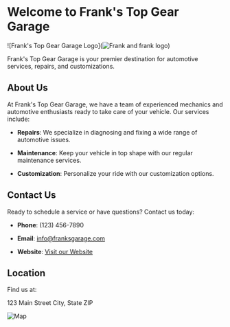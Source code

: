 # Welcome to Frank's Top Gear Garage

![Frank's Top Gear Garage Logo](![Frank and frank logo](https://github.com/knarf32/knarf32.github.io/assets/112992723/b82975b9-c4f4-4d5c-a7b7-f5c06cf0d801))

Frank's Top Gear Garage is your premier destination for automotive services, repairs, and customizations.

## About Us

At Frank's Top Gear Garage, we have a team of experienced mechanics and automotive enthusiasts ready to take care of your vehicle. Our services include:

- **Repairs**: We specialize in diagnosing and fixing a wide range of automotive issues.

- **Maintenance**: Keep your vehicle in top shape with our regular maintenance services.

- **Customization**: Personalize your ride with our customization options.

## Contact Us

Ready to schedule a service or have questions? Contact us today:

- **Phone**: (123) 456-7890

- **Email**: info@franksgarage.com

- **Website**: [Visit our Website](https://your-username.github.io/your-repo-name/)

## Location

Find us at:

123 Main Street
City, State ZIP

![Map](link-to-your-map-image.png)
